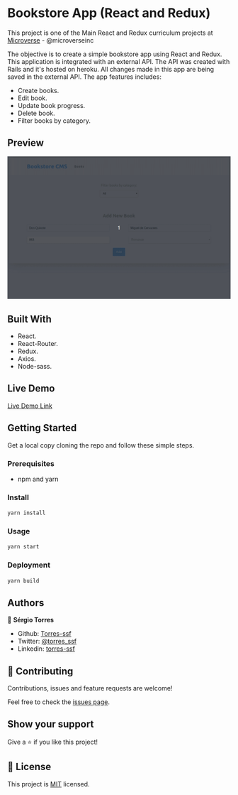 # Bookstore App (React and Redux)

This project is one of the Main React and Redux curriculum projects at [Microverse](https://https://www.microverse.org/) - @microverseinc

The objective is to create a simple bookstore app using React and Redux. This application is integrated with an external API. The API was created with Rails and it's hosted on heroku. All changes made in this app are being saved in the external API. The app features includes:

- Create books.
- Edit book.
- Update book progress.
- Delete book.
- Filter books by category.

## Preview

![](./demo.gif)

## Built With

- React.
- React-Router.
- Redux.
- Axios.
- Node-sass.

## Live Demo

[Live Demo Link](https://ssf-bookstore.herokuapp.com/)

## Getting Started

Get a local copy cloning the repo and follow these simple steps.

### Prerequisites

- npm and yarn

### Install

```bash
yarn install
```

### Usage

```bash
yarn start
```

### Deployment

```bash
yarn build
```

## Authors

👤 **Sérgio Torres**

- Github: [Torres-ssf](https://github.com/Torres-ssf)
- Twitter: [@torres_ssf](https://twitter.com/torres_ssf)
- Linkedin: [torres-ssf](https://www.linkedin.com/in/torres-ssf/)


## 🤝 Contributing

Contributions, issues and feature requests are welcome!

Feel free to check the [issues page](https://github.com/Torres-ssf/react-bookstore/issues).

## Show your support

Give a ⭐️ if you like this project!

## 📝 License

This project is [MIT](./LICENSE) licensed.
